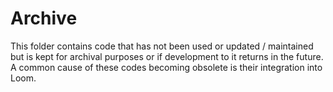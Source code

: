 # Archive

This folder contains code that has not been used or updated / maintained but is kept for archival purposes or if development to it returns in the future. A common cause of these codes becoming obsolete is their integration into Loom.